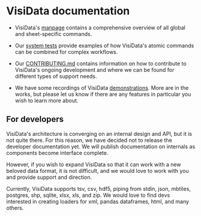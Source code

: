 # VisiData documentation

* VisiData's [manpage](/man) contains a comprehensive overview of all global and sheet-specific commands.

* Our [system tests](/test) provide examples of how VisiData's atomic commands can be combined for complex workflows.

* Our [CONTRIBUTING.md](/contributing) contains information on how to contribute to VisiData's ongoing development and where we can be found for different types of support needs.

* We have some recordings of VisiData [demonstrations](/videos). More are in the works, but please let us know if there are any features in particular you wish to learn more about.

## For developers

VisiData's architecture is converging on an internal design and API, but it is not quite there. For this reason, we have decided not to release the developer documentation yet.  We will publish documentation on internals as components become interface complete.

However, if you wish to expand VisiData so that it can work with a new beloved data format, it is not difficult, and we would love to work with you and provide support and direction.

Currently, VisiData supports tsv, csv, hdf5, piping from stdin, json, mbtiles, postgres, shp, sqlite, xlsx, xls, and zip. We would love to find devs interested in creating loaders for xml, pandas dataframes, html, and many others. 
